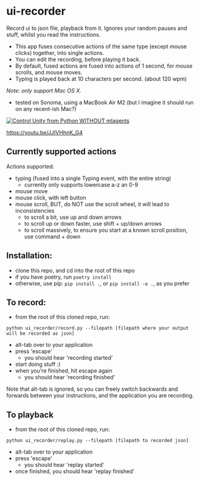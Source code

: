 # ui-recorder

Record ui to json file, playback from it. Ignores your random pauses and stuff, whilst you read the instructions.

- This app fuses consecutive actions of the same type (except mouse clicks) together, into single actions.
- You can edit the recording, before playing it back.
- By default, fused actions are fused into actions of 1 second, for mouse scrolls, and mouse moves.
- Typing is played back at 10 characters per second. (about 120 wpm)

*Note: only support Mac OS X*.
- tested on Sonoma, using a MacBook Air M2 (but I imagine it should run on any recent-ish Mac?)

[![Control Unity from Python WITHOUT mlagents](http://img.youtu.be/vi/JJIVHhnK_G4/0.jpg)](https://youtu.be/JJIVHhnK_G4 "UI Recorder with fused actions and flawless replay")

https://youtu.be/JJIVHhnK_G4

## Currently supported actions

Actions supported:
- typing (fused into a single Typing event, with the entire string)
    - currently only supports lowercase a-z an 0-9
- mouse move
- mouse click, with left button
- mouse scroll, BUT, do NOT use the scroll wheel, it will lead to inconsistencies
    - to scroll a bit, use up and down arrows
    - to scroll up or down faster, use shift + up/down arrows
    - to scroll massively, to ensure you start at a known scroll position, use command + down

## Installation:

- clone this repo, and cd into the root of this repo
- if you have poetry, run `poetry install`
- otherwise, use pip: `pip install .`, or `pip install -e .`, as you prefer

## To record:
- from the root of this cloned repo, run:
```
python ui_recorder/record.py --filepath [filepath where your output will be recorded as json]
```
- alt-tab over to your application
- press 'escape'
    - you should hear 'recording started'
- start doing stuff :)
- when you're finished, hit escape again
    - you should hear 'recording finished'

Note that alt-tab is ignored, so you can freely switch backwards and forwards between your instructions, and the application you are recording.

## To playback

- from the root of this cloned repo, run:
```
python ui_recorder/replay.py --filepath [filepath to recorded json]
```
- alt-tab over to your application
- press 'escape'
    - you should hear 'replay started'
- once finished, you should hear 'replay finished'
